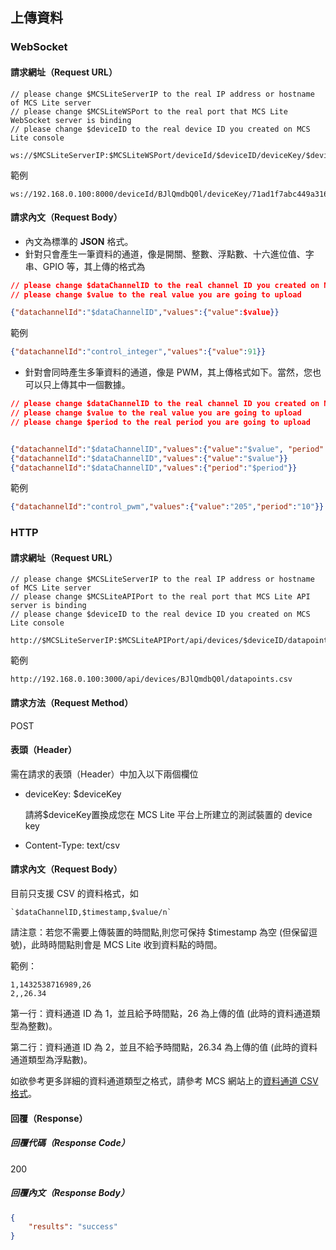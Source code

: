 ## 上傳資料

### WebSocket

#### 請求網址（Request URL）

```
// please change $MCSLiteServerIP to the real IP address or hostname of MCS Lite server
// please change $MCSLiteWSPort to the real port that MCS Lite WebSocket server is binding
// please change $deviceID to the real device ID you created on MCS Lite console

ws://$MCSLiteServerIP:$MCSLiteWSPort/deviceId/$deviceID/deviceKey/$deviceKey
```

範例

```
ws://192.168.0.100:8000/deviceId/BJlQmdbQ0l/deviceKey/71ad1f7abc449a3168cc712291198f7de1ab5603e148dce1228c30e0bcea509f
```

#### 請求內文（Request Body）

* 內文為標準的 **JSON** 格式。
* 針對只會產生一筆資料的通道，像是開關、整數、浮點數、十六進位值、字串、GPIO 等，其上傳的格式為

```json
// please change $dataChannelID to the real channel ID you created on MCS Lite console
// please change $value to the real value you are going to upload

{"datachannelId":"$dataChannelID","values":{"value":$value}}
```

範例

```json
{"datachannelId":"control_integer","values":{"value":91}}
```

* 針對會同時產生多筆資料的通道，像是 PWM，其上傳格式如下。當然，您也可以只上傳其中一個數據。

```json
// please change $dataChannelID to the real channel ID you created on MCS Lite console
// please change $value to the real value you are going to upload
// please change $period to the real period you are going to upload


{"datachannelId":"$dataChannelID","values":{"value":"$value", "period":"$period"}}
{"datachannelId":"$dataChannelID","values":{"value":"$value"}}
{"datachannelId":"$dataChannelID","values":{"period":"$period"}}
```

範例

```json
{"datachannelId":"control_pwm","values":{"value":"205","period":"10"}}
```

### HTTP

#### 請求網址（Request URL）

```
// please change $MCSLiteServerIP to the real IP address or hostname of MCS Lite server
// please change $MCSLiteAPIPort to the real port that MCS Lite API server is binding
// please change $deviceID to the real device ID you created on MCS Lite console

http://$MCSLiteServerIP:$MCSLiteAPIPort/api/devices/$deviceID/datapoint.csv
```

範例

```
http://192.168.0.100:3000/api/devices/BJlQmdbQ0l/datapoints.csv
```

#### 請求方法（Request Method）

POST

#### 表頭（Header）

需在請求的表頭（Header）中加入以下兩個欄位

* deviceKey: $deviceKey
	
	請將$deviceKey置換成您在 MCS Lite 平台上所建立的測試裝置的 device key

* Content-Type: text/csv

#### 請求內文（Request Body）

目前只支援 CSV 的資料格式，如

    `$dataChannelID,$timestamp,$value/n`

請注意：若您不需要上傳裝置的時間點,則您可保持 $timestamp 為空 \(但保留逗號\)，此時時間點則會是 MCS Lite 收到資料點的時間。

範例：

```
1,1432538716989,26
2,,26.34
```

第一行：資料通道 ID 為 1，並且給予時間點，26 為上傳的值 \(此時的資料通道類型為整數\)。

第二行：資料通道 ID 為 2，並且不給予時間點，26.34 為上傳的值 \(此時的資料通道類型為浮點數\)。

如欲參考更多詳細的資料通道類型之格式，請參考 MCS 網站上的[資料通道 CSV 格式](https://mcs.mediatek.com/resources/zh-TW/latest/api_references/#資料通道格式)。

#### 回覆（Response）

##### 回覆代碼（Response Code）

200

##### 回覆內文（Response Body）

```json
{
    "results": "success"
}
```
